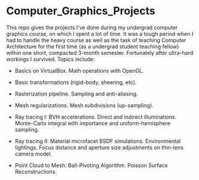 ﻿# Computer_Graphics_Projects

This repo gives the projects I've done during my undergrad computer graphics course, on which I spent a lot of time. It was a tough period when I had to handle the heavy course as well as the task of teaching Computer Architecture for the first time (as a undergrad student teaching fellow) within one short, compacted 3-month semester. Fortunately after ultra-hard workings I survived. Topics include:

* Basics on VirtualBox. Math operations with OpenGL. 

* Basic transformations (rigid-body, sheering, etc).

* Rasterization pipeline. Sampling and anti-aliasing.

* Mesh regularizations. Mesh subdivisions (up-sampling).

* Ray tracing I: BVH accelerations. Direct and indirect illuminations. Monte-Carlo integral with importance and uniform-hemisphere sampling.

* Ray tracing II: Material microfacet BSDF simulations. Environmental lightings. Focus distance and aperture size adjustments on thin-lens camera model.

* Point Cloud to Mesh: Ball-Pivoting Algorithm. Poisson Surface Reconstructions.
